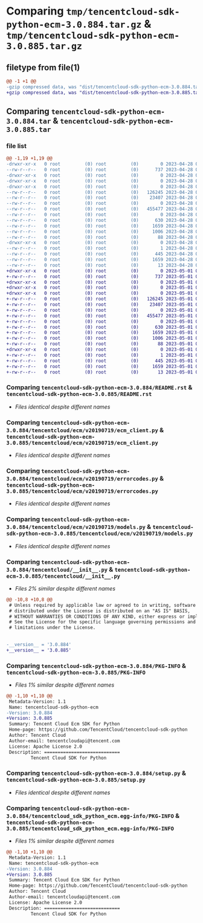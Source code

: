 # Comparing `tmp/tencentcloud-sdk-python-ecm-3.0.884.tar.gz` & `tmp/tencentcloud-sdk-python-ecm-3.0.885.tar.gz`

## filetype from file(1)

```diff
@@ -1 +1 @@
-gzip compressed data, was "dist/tencentcloud-sdk-python-ecm-3.0.884.tar", last modified: Fri Apr 28 02:18:48 2023, max compression
+gzip compressed data, was "dist/tencentcloud-sdk-python-ecm-3.0.885.tar", last modified: Mon May  1 00:36:21 2023, max compression
```

## Comparing `tencentcloud-sdk-python-ecm-3.0.884.tar` & `tencentcloud-sdk-python-ecm-3.0.885.tar`

### file list

```diff
@@ -1,19 +1,19 @@
-drwxr-xr-x   0 root         (0) root         (0)        0 2023-04-28 02:18:48.000000 tencentcloud-sdk-python-ecm-3.0.884/
--rw-r--r--   0 root         (0) root         (0)      737 2023-04-28 02:18:48.000000 tencentcloud-sdk-python-ecm-3.0.884/README.rst
-drwxr-xr-x   0 root         (0) root         (0)        0 2023-04-28 02:18:48.000000 tencentcloud-sdk-python-ecm-3.0.884/tencentcloud/
-drwxr-xr-x   0 root         (0) root         (0)        0 2023-04-28 02:18:48.000000 tencentcloud-sdk-python-ecm-3.0.884/tencentcloud/ecm/
-drwxr-xr-x   0 root         (0) root         (0)        0 2023-04-28 02:18:48.000000 tencentcloud-sdk-python-ecm-3.0.884/tencentcloud/ecm/v20190719/
--rw-r--r--   0 root         (0) root         (0)   126245 2023-04-28 02:18:48.000000 tencentcloud-sdk-python-ecm-3.0.884/tencentcloud/ecm/v20190719/ecm_client.py
--rw-r--r--   0 root         (0) root         (0)    23407 2023-04-28 02:18:48.000000 tencentcloud-sdk-python-ecm-3.0.884/tencentcloud/ecm/v20190719/errorcodes.py
--rw-r--r--   0 root         (0) root         (0)        0 2023-04-28 02:18:48.000000 tencentcloud-sdk-python-ecm-3.0.884/tencentcloud/ecm/v20190719/__init__.py
--rw-r--r--   0 root         (0) root         (0)   455477 2023-04-28 02:18:48.000000 tencentcloud-sdk-python-ecm-3.0.884/tencentcloud/ecm/v20190719/models.py
--rw-r--r--   0 root         (0) root         (0)        0 2023-04-28 02:18:48.000000 tencentcloud-sdk-python-ecm-3.0.884/tencentcloud/ecm/__init__.py
--rw-r--r--   0 root         (0) root         (0)      630 2023-04-28 02:18:48.000000 tencentcloud-sdk-python-ecm-3.0.884/tencentcloud/__init__.py
--rw-r--r--   0 root         (0) root         (0)     1659 2023-04-28 02:18:48.000000 tencentcloud-sdk-python-ecm-3.0.884/PKG-INFO
--rw-r--r--   0 root         (0) root         (0)     1006 2023-04-28 02:18:48.000000 tencentcloud-sdk-python-ecm-3.0.884/setup.py
--rw-r--r--   0 root         (0) root         (0)       88 2023-04-28 02:18:48.000000 tencentcloud-sdk-python-ecm-3.0.884/setup.cfg
-drwxr-xr-x   0 root         (0) root         (0)        0 2023-04-28 02:18:48.000000 tencentcloud-sdk-python-ecm-3.0.884/tencentcloud_sdk_python_ecm.egg-info/
--rw-r--r--   0 root         (0) root         (0)        1 2023-04-28 02:18:48.000000 tencentcloud-sdk-python-ecm-3.0.884/tencentcloud_sdk_python_ecm.egg-info/dependency_links.txt
--rw-r--r--   0 root         (0) root         (0)      445 2023-04-28 02:18:48.000000 tencentcloud-sdk-python-ecm-3.0.884/tencentcloud_sdk_python_ecm.egg-info/SOURCES.txt
--rw-r--r--   0 root         (0) root         (0)     1659 2023-04-28 02:18:48.000000 tencentcloud-sdk-python-ecm-3.0.884/tencentcloud_sdk_python_ecm.egg-info/PKG-INFO
--rw-r--r--   0 root         (0) root         (0)       13 2023-04-28 02:18:48.000000 tencentcloud-sdk-python-ecm-3.0.884/tencentcloud_sdk_python_ecm.egg-info/top_level.txt
+drwxr-xr-x   0 root         (0) root         (0)        0 2023-05-01 00:36:21.000000 tencentcloud-sdk-python-ecm-3.0.885/
+-rw-r--r--   0 root         (0) root         (0)      737 2023-05-01 00:36:21.000000 tencentcloud-sdk-python-ecm-3.0.885/README.rst
+drwxr-xr-x   0 root         (0) root         (0)        0 2023-05-01 00:36:21.000000 tencentcloud-sdk-python-ecm-3.0.885/tencentcloud/
+drwxr-xr-x   0 root         (0) root         (0)        0 2023-05-01 00:36:21.000000 tencentcloud-sdk-python-ecm-3.0.885/tencentcloud/ecm/
+drwxr-xr-x   0 root         (0) root         (0)        0 2023-05-01 00:36:21.000000 tencentcloud-sdk-python-ecm-3.0.885/tencentcloud/ecm/v20190719/
+-rw-r--r--   0 root         (0) root         (0)   126245 2023-05-01 00:36:21.000000 tencentcloud-sdk-python-ecm-3.0.885/tencentcloud/ecm/v20190719/ecm_client.py
+-rw-r--r--   0 root         (0) root         (0)    23407 2023-05-01 00:36:21.000000 tencentcloud-sdk-python-ecm-3.0.885/tencentcloud/ecm/v20190719/errorcodes.py
+-rw-r--r--   0 root         (0) root         (0)        0 2023-05-01 00:36:21.000000 tencentcloud-sdk-python-ecm-3.0.885/tencentcloud/ecm/v20190719/__init__.py
+-rw-r--r--   0 root         (0) root         (0)   455477 2023-05-01 00:36:21.000000 tencentcloud-sdk-python-ecm-3.0.885/tencentcloud/ecm/v20190719/models.py
+-rw-r--r--   0 root         (0) root         (0)        0 2023-05-01 00:36:21.000000 tencentcloud-sdk-python-ecm-3.0.885/tencentcloud/ecm/__init__.py
+-rw-r--r--   0 root         (0) root         (0)      630 2023-05-01 00:36:21.000000 tencentcloud-sdk-python-ecm-3.0.885/tencentcloud/__init__.py
+-rw-r--r--   0 root         (0) root         (0)     1659 2023-05-01 00:36:21.000000 tencentcloud-sdk-python-ecm-3.0.885/PKG-INFO
+-rw-r--r--   0 root         (0) root         (0)     1006 2023-05-01 00:36:21.000000 tencentcloud-sdk-python-ecm-3.0.885/setup.py
+-rw-r--r--   0 root         (0) root         (0)       88 2023-05-01 00:36:21.000000 tencentcloud-sdk-python-ecm-3.0.885/setup.cfg
+drwxr-xr-x   0 root         (0) root         (0)        0 2023-05-01 00:36:21.000000 tencentcloud-sdk-python-ecm-3.0.885/tencentcloud_sdk_python_ecm.egg-info/
+-rw-r--r--   0 root         (0) root         (0)        1 2023-05-01 00:36:21.000000 tencentcloud-sdk-python-ecm-3.0.885/tencentcloud_sdk_python_ecm.egg-info/dependency_links.txt
+-rw-r--r--   0 root         (0) root         (0)      445 2023-05-01 00:36:21.000000 tencentcloud-sdk-python-ecm-3.0.885/tencentcloud_sdk_python_ecm.egg-info/SOURCES.txt
+-rw-r--r--   0 root         (0) root         (0)     1659 2023-05-01 00:36:21.000000 tencentcloud-sdk-python-ecm-3.0.885/tencentcloud_sdk_python_ecm.egg-info/PKG-INFO
+-rw-r--r--   0 root         (0) root         (0)       13 2023-05-01 00:36:21.000000 tencentcloud-sdk-python-ecm-3.0.885/tencentcloud_sdk_python_ecm.egg-info/top_level.txt
```

### Comparing `tencentcloud-sdk-python-ecm-3.0.884/README.rst` & `tencentcloud-sdk-python-ecm-3.0.885/README.rst`

 * *Files identical despite different names*

### Comparing `tencentcloud-sdk-python-ecm-3.0.884/tencentcloud/ecm/v20190719/ecm_client.py` & `tencentcloud-sdk-python-ecm-3.0.885/tencentcloud/ecm/v20190719/ecm_client.py`

 * *Files identical despite different names*

### Comparing `tencentcloud-sdk-python-ecm-3.0.884/tencentcloud/ecm/v20190719/errorcodes.py` & `tencentcloud-sdk-python-ecm-3.0.885/tencentcloud/ecm/v20190719/errorcodes.py`

 * *Files identical despite different names*

### Comparing `tencentcloud-sdk-python-ecm-3.0.884/tencentcloud/ecm/v20190719/models.py` & `tencentcloud-sdk-python-ecm-3.0.885/tencentcloud/ecm/v20190719/models.py`

 * *Files identical despite different names*

### Comparing `tencentcloud-sdk-python-ecm-3.0.884/tencentcloud/__init__.py` & `tencentcloud-sdk-python-ecm-3.0.885/tencentcloud/__init__.py`

 * *Files 2% similar despite different names*

```diff
@@ -10,8 +10,8 @@
 # Unless required by applicable law or agreed to in writing, software
 # distributed under the License is distributed on an "AS IS" BASIS,
 # WITHOUT WARRANTIES OR CONDITIONS OF ANY KIND, either express or implied.
 # See the License for the specific language governing permissions and
 # limitations under the License.
 
 
-__version__ = '3.0.884'
+__version__ = '3.0.885'
```

### Comparing `tencentcloud-sdk-python-ecm-3.0.884/PKG-INFO` & `tencentcloud-sdk-python-ecm-3.0.885/PKG-INFO`

 * *Files 1% similar despite different names*

```diff
@@ -1,10 +1,10 @@
 Metadata-Version: 1.1
 Name: tencentcloud-sdk-python-ecm
-Version: 3.0.884
+Version: 3.0.885
 Summary: Tencent Cloud Ecm SDK for Python
 Home-page: https://github.com/TencentCloud/tencentcloud-sdk-python
 Author: Tencent Cloud
 Author-email: tencentcloudapi@tencent.com
 License: Apache License 2.0
 Description: ============================
         Tencent Cloud SDK for Python
```

### Comparing `tencentcloud-sdk-python-ecm-3.0.884/setup.py` & `tencentcloud-sdk-python-ecm-3.0.885/setup.py`

 * *Files identical despite different names*

### Comparing `tencentcloud-sdk-python-ecm-3.0.884/tencentcloud_sdk_python_ecm.egg-info/PKG-INFO` & `tencentcloud-sdk-python-ecm-3.0.885/tencentcloud_sdk_python_ecm.egg-info/PKG-INFO`

 * *Files 1% similar despite different names*

```diff
@@ -1,10 +1,10 @@
 Metadata-Version: 1.1
 Name: tencentcloud-sdk-python-ecm
-Version: 3.0.884
+Version: 3.0.885
 Summary: Tencent Cloud Ecm SDK for Python
 Home-page: https://github.com/TencentCloud/tencentcloud-sdk-python
 Author: Tencent Cloud
 Author-email: tencentcloudapi@tencent.com
 License: Apache License 2.0
 Description: ============================
         Tencent Cloud SDK for Python
```

